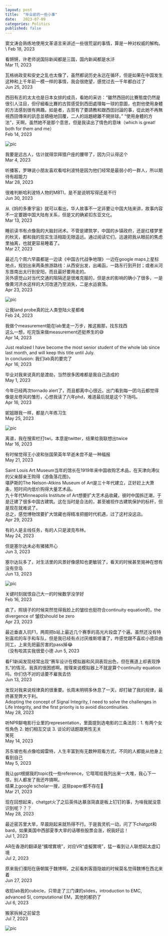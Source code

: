 ```yaml
---
layout: post
title:  "毕业前的一些小事"
date:   2023-07-09
categories: Politics
published: false
---
```

窦文涛会熟练地使用文革语言来讲述一些很荒诞的事情，算是一种对权威的解构。\ 
Feb 18, 2023

看锵锵，许老师说国际新闻都是三国，国内新闻都是水浒\
Mar 11, 2023

瓦格纳政变和安史之乱也太像了，虽然都说历史永远在循环，但是如果在中国发生这种和上千年前一模一样的事情，我会很绝望，感觉过去一千年都白过了\
Jun 25, 2023

西田有志的太太也是日本女排的成员，看她的采访：“雖然西田的比賽態度仍然是很引人注目，但仔細看比賽的古賀感受到西田處理每一球的意圖，也對他使用身體的方法感到很有興趣。如是者，古賀有了要請教和跟西田討論的事，從此她不再無視西田傳來的訊息並積極地回覆，二人的話題總離不開排球。”
“使用身體的方法”，天啊，虽然她不是那个意思，但是我读出了情色的意味（which is great! both for them and me）\
Feb 14, 2023

![pic](/image/graduation1.jpg)

我要是远古人，估计就得崇拜猎户座的腰带了，因为只认得这个\
Mar 4, 2023

听播客，罗琳说小朋友喜欢看哈利波特是因为他们经常是最弱小的一群人，所以期待有超能力\
Mar 28, 2023

很难判断哈利波特人物的MBTI，是不是说明写得还是不行\
Jun 30, 2023

从《妈的多重宇宙》就可以看出，华人故事不一定非要让中国大陆来讲，故事内容不一定要跟中国大陆有关系，但是又的确紧扣东亚文化。\
Mar 13, 2023

睡前读书有点像我的大脑封闭术。不管是建筑学，中国的乡镇政府，还是红楼梦里的秋天，都和我的现实生活相距无限遥远。通过阅读它们，迅速把我从眼前的焦虑里抽离，也就更容易睡着了。\
Mar 27, 2023

最近几个周六早晨都是一边读《中国古代战争地理》一边在google maps上星标地点，规划出来两条旅游路线：从西安出发，出崤函，一路东行到开封；或者从河东晋南出太行到安阳，而且最好要用走的。\
另外感觉山对当代交通的阻隔还是很难克服的，但是水的影响的确小了很多，一是像黄河济水这样的大河改道乃至消失，二是水运衰落。\
Apr 23, 2023

![pic](/image/graduation2.jpg)

让我land probe真的比人类登陆火星都难\
Feb 24, 2023

我做个measurement能在lab里走一万步，推这搬那，找东找西\
这么一想，吃完饭来做measurement还挺养生的😅\
Apr 14, 2023

Just realized I have become the most senior student of the whole lab since last month, and will keep this title until July.\
In conclusion: 我们lab真的要完了\
Apr 16, 2023

毕业对我来说真的是渡劫，当然很多困难都是我自己造成的\
May 1, 2023

今年已经两次tornado alert了，而且都离中心很近。出门看到每一团乌云都觉得像是龙卷风的雏形，心想我读了六年phd，难道最后就是这个下场吗。\
Apr 16, 2023

妮姐跟我一样，都是六年练习生\
May 25, 2023

![pic](/image/graduation3.jpg)

离谱，我在搜索栏打twi，本意是twitter，结果给我联想出twice\
Mar 16, 2023

有时候觉得王小波和张国荣英年早逝未尝不是一种福报\
May 21, 2023

Saint Louis Art Museum当年的馆长在1919年来中国收购艺术品，在天津向溥仪的父亲醇亲王购得《游鱼落花图》。\
堪萨斯的The Nelson-Atkins Museum of Art是三十年代建立，正好赶上大萧条，短时间内低价购得大量艺术品。\
九十年代Minneapolis Institute of Art想要扩大艺术品收藏，彼时中国拆迁潮，于是迁建了很多中国古建筑。这在当时是合法的，甚至被视作古建筑保护的标杆，但是现在就难说了。\
总之，感觉博物馆要扩大馆藏也得精准把握时代机遇，过了这村没这店。\
Apr 29, 2023

有的人是主线任务，有的人只是波克布林。\
May 24, 2023

但是塞尔达未必有猪猪开心\
Jun 3, 2023

塞尔达玩多了，对生活里的风景好像感知也更敏锐了，看天的时候甚至晃神在想有没有空岛\
Jun 13, 2023

![pic](/image/graduation4.jpg)

关键时刻就恨自己大一的时候数学没学好\
Feb 16, 2023

疯了，照镜子的时候突然觉得我脸上的皱纹也挺符合continuity equation的，the divergence of 皱纹should be zero\
Apr 23, 2023

最近垂直入坑F1，两周把b站上最近几个赛季的高光片段盘了个遍。虽然还没有特别喜欢的车手和车队，但是我已经有点讨厌维斯塔潘了，咋感觉跟不喜欢小德异曲同工，上来先把最厉害的pass掉😂\
（没有啦其实我很爱小德
Jun 5, 2023

看F1新闻发现经常出现“赛车设计在模拟器和风洞表现出色，但在赛道上却表现挣扎”的情况，我真的很困惑啊。按理来说模拟器上不就是算个continuity equation吗，你们仿不对的话要不雇我去仿\
Jun 13, 2023

发现对我来说规律真的很重要。长周末明明多休息了一天，却打破了我的规律，最终甚至弊大于利。\
Adopting the concept of Signal Integrity, I need to solve the challenges in Life Integrity, and the first priority is to avoid discontinuities.\
May 28, 2023

听NPR聊电影行业里的representation，里面提到选电影的三条法则：1. 有两个女性角色 2. 她们相互交谈 3. 谈论的话题跟男性无关\
笑死\
May 14, 2023

苏东坡也有点像哈姆雷特，人生丰富到有无数种观看方式，不同的人都能从他身上看到自己\
May 5, 2023

我让gpt根据我的topic找一些reference，它哐哐给我列出来一大堆，我心下一惊，别人都发了我还咋搞啊。\
结果上google scholar一搜，这些paper都不存在🥰\
Mar 21, 2023

现在回想起来，chatgpt火了之后英伟达暴涨简直是板上钉钉的事，为啥我就没意识到呢？？？\
May 28, 2023

最近密苏里大旱，早晨刚起来就热得不行。于是我灵机一动，问了下chatgpt和bard，如果美国中西部夏季大旱的话哪些股票会涨，祝我好运！\
Jul 1, 2023

AR在香港的翻译是“擴增實境”，对应VR“虛擬實境”，猛一看到让人联想起太虚幻境\
Jul 2, 2023

原来我们濮阳在唐朝属于魏博啊，之前看刺客聂隐娘的时候莫名觉得魏博在西北来着\
Jun 27, 2023

收拾lab我的cubicle，只带走了三门课的slides，introduction to EMC, advanced SI, computational EM，其他的都扔了\
Jul 6, 2023

搬家拆掉之前留念\
Jul 7, 2023

![pic](/image/graduation5.jpg)